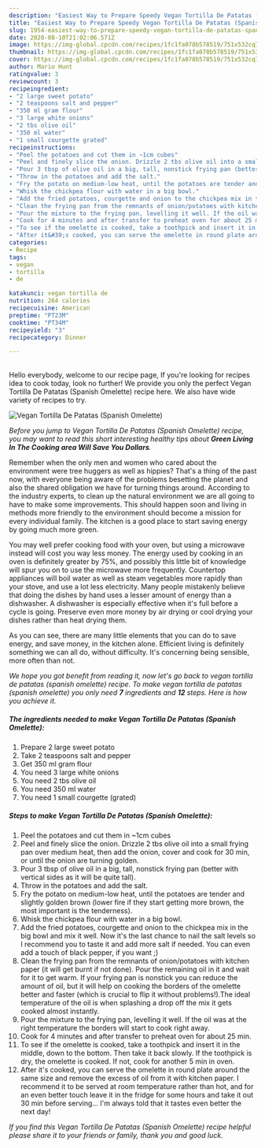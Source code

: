 ```yaml
---
description: "Easiest Way to Prepare Speedy Vegan Tortilla De Patatas (Spanish Omelette)"
title: "Easiest Way to Prepare Speedy Vegan Tortilla De Patatas (Spanish Omelette)"
slug: 1954-easiest-way-to-prepare-speedy-vegan-tortilla-de-patatas-spanish-omelette
date: 2020-08-10T21:02:06.571Z
image: https://img-global.cpcdn.com/recipes/1fc1fa078b578519/751x532cq70/vegan-tortilla-de-patatas-spanish-omelette-recipe-main-photo.jpg
thumbnail: https://img-global.cpcdn.com/recipes/1fc1fa078b578519/751x532cq70/vegan-tortilla-de-patatas-spanish-omelette-recipe-main-photo.jpg
cover: https://img-global.cpcdn.com/recipes/1fc1fa078b578519/751x532cq70/vegan-tortilla-de-patatas-spanish-omelette-recipe-main-photo.jpg
author: Mario Hunt
ratingvalue: 3
reviewcount: 3
recipeingredient:
- "2 large sweet potato"
- "2 teaspoons salt and pepper"
- "350 ml gram flour"
- "3 large white onions"
- "2 tbs olive oil"
- "350 ml water"
- "1 small courgette grated"
recipeinstructions:
- "Peel the potatoes and cut them in ~1cm cubes"
- "Peel and finely slice the onion. Drizzle 2 tbs olive oil into a small frying pan over medium heat, then add the onion, cover and cook for 30 min, or until the onion are turning golden."
- "Pour 3 tbsp of olive oil in a big, tall, nonstick frying pan (better with vertical sides as it will be quite tall)."
- "Throw in the potatoes and add the salt."
- "Fry the potato on medium-low heat, until the potatoes are tender and slightly golden brown (lower fire if they start getting more brown, the most important is the tenderness)."
- "Whisk the chickpea flour with water in a big bowl."
- "Add the fried potatoes, courgette and onion to the chickpea mix in the big bowl and mix it well. Now it&#39;s the last chance to nail the salt levels so I recommend you to taste it and add more salt if needed. You can even add a touch of black pepper, if you want ;)"
- "Clean the frying pan from the remnants of onion/potatoes with kitchen paper (it will get burnt if not done). Pour the remaining oil in it and wait for it to get warm. If your frying pan is nonstick you can reduce the amount of oil, but it will help on cooking the borders of the omelette better and faster (which is crucial to flip it without problems!).The ideal temperature of the oil is when splashing a drop off the mix it gets cooked almost instantly."
- "Pour the mixture to the frying pan, levelling it well. If the oil was at the right temperature the borders will start to cook right away."
- "Cook for 4 minutes and after transfer to preheat oven for about 25 min."
- "To see if the omelette is cooked, take a toothpick and insert it in the middle, down to the bottom. Then take it back slowly. If the toothpick is dry, the omelette is cooked. If not, cook for another 5 min in oven."
- "After it&#39;s cooked, you can serve the omelette in round plate around the same size and remove the excess of oil from it with kitchen paper. I recommend it to be served at room temperature rather than hot, and for an even better touch leave it in the fridge for some hours and take it out 30 min before serving... I&#39;m always told that it tastes even better the next day!"
categories:
- Recipe
tags:
- vegan
- tortilla
- de

katakunci: vegan tortilla de 
nutrition: 264 calories
recipecuisine: American
preptime: "PT23M"
cooktime: "PT34M"
recipeyield: "3"
recipecategory: Dinner

---
```

<br>
Hello everybody, welcome to our recipe page, If you're looking for recipes idea to cook today, look no further! We provide you only the perfect Vegan Tortilla De Patatas (Spanish Omelette) recipe here. We also have wide variety of recipes to try.
<br>


![Vegan Tortilla De Patatas (Spanish Omelette)](https://img-global.cpcdn.com/recipes/1fc1fa078b578519/751x532cq70/vegan-tortilla-de-patatas-spanish-omelette-recipe-main-photo.jpg)

<i>Before you jump to Vegan Tortilla De Patatas (Spanish Omelette) recipe, you may want to read this short interesting healthy tips about 
<strong>Green Living In The Cooking area Will Save You Dollars</strong>.</i>
</br>

Remember when the only men and women who cared about the environment were tree huggers as well as hippies? That's a thing of the past now, with everyone being aware of the problems besetting the planet and also the shared obligation we have for turning things around. According to the industry experts, to clean up the natural environment we are all going to have to make some improvements. This should happen soon and living in methods more friendly to the environment should become a mission for every individual family. The kitchen is a good place to start saving energy by going much more green.

You may well prefer cooking food with your oven, but using a microwave instead will cost you way less money. The energy used by cooking in an oven is definitely greater by 75%, and possibly this little bit of knowledge will spur you on to use the microwave more frequently. Countertop appliances will boil water as well as steam vegetables more rapidly than your stove, and use a lot less electricity. Many people mistakenly believe that doing the dishes by hand uses a lesser amount of energy than a dishwasher. A dishwasher is especially effective when it's full before a cycle is going. Preserve even more money by air drying or cool drying your dishes rather than heat drying them.

As you can see, there are many little elements that you can do to save energy, and save money, in the kitchen alone. Efficient living is definitely something we can all do, without difficulty. It's concerning being sensible, more often than not.


<i>We hope you got benefit from reading it, now let's go back to vegan tortilla de patatas (spanish omelette) recipe. To make vegan tortilla de patatas (spanish omelette) you only need <strong>7</strong> ingredients and <strong>12</strong> steps. Here is how you achieve it.
</i>

##### The ingredients needed to make Vegan Tortilla De Patatas (Spanish Omelette):

1. Prepare 2 large sweet potato
1. Take 2 teaspoons salt and pepper
1. Get 350 ml gram flour
1. You need 3 large white onions
1. You need 2 tbs olive oil
1. You need 350 ml water
1. You need 1 small courgette (grated)


##### Steps to make Vegan Tortilla De Patatas (Spanish Omelette):

1. Peel the potatoes and cut them in ~1cm cubes
1. Peel and finely slice the onion. Drizzle 2 tbs olive oil into a small frying pan over medium heat, then add the onion, cover and cook for 30 min, or until the onion are turning golden.
1. Pour 3 tbsp of olive oil in a big, tall, nonstick frying pan (better with vertical sides as it will be quite tall).
1. Throw in the potatoes and add the salt.
1. Fry the potato on medium-low heat, until the potatoes are tender and slightly golden brown (lower fire if they start getting more brown, the most important is the tenderness).
1. Whisk the chickpea flour with water in a big bowl.
1. Add the fried potatoes, courgette and onion to the chickpea mix in the big bowl and mix it well. Now it&#39;s the last chance to nail the salt levels so I recommend you to taste it and add more salt if needed. You can even add a touch of black pepper, if you want ;)
1. Clean the frying pan from the remnants of onion/potatoes with kitchen paper (it will get burnt if not done). Pour the remaining oil in it and wait for it to get warm. If your frying pan is nonstick you can reduce the amount of oil, but it will help on cooking the borders of the omelette better and faster (which is crucial to flip it without problems!).The ideal temperature of the oil is when splashing a drop off the mix it gets cooked almost instantly.
1. Pour the mixture to the frying pan, levelling it well. If the oil was at the right temperature the borders will start to cook right away.
1. Cook for 4 minutes and after transfer to preheat oven for about 25 min.
1. To see if the omelette is cooked, take a toothpick and insert it in the middle, down to the bottom. Then take it back slowly. If the toothpick is dry, the omelette is cooked. If not, cook for another 5 min in oven.
1. After it&#39;s cooked, you can serve the omelette in round plate around the same size and remove the excess of oil from it with kitchen paper. I recommend it to be served at room temperature rather than hot, and for an even better touch leave it in the fridge for some hours and take it out 30 min before serving... I&#39;m always told that it tastes even better the next day!


<i>If you find this Vegan Tortilla De Patatas (Spanish Omelette) recipe helpful please share it to your friends or family, thank you and good luck.</i>
